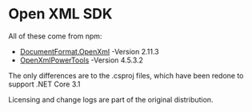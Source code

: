 Open XML SDK
============

All of these come from npm:

 * [DocumentFormat.OpenXml](https://github.com/OfficeDev/Open-XML-SDK) -Version 2.11.3
 * [OpenXmlPowerTools](https://github.com/OfficeDev/Open-Xml-PowerTools) -Version 4.5.3.2

The only differences are to the .csproj files, which have been redone to support .NET Core 3.1

Licensing and change logs are part of the original distribution.  

